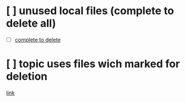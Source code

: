 # [ ] unused local files (complete to delete all)
- [ ] [complete to delete](./main.files/unused_not_spotted.txt)

# [ ] topic uses files wich marked for deletion 
[link](./main.files/used_and_not_exists.txt)
